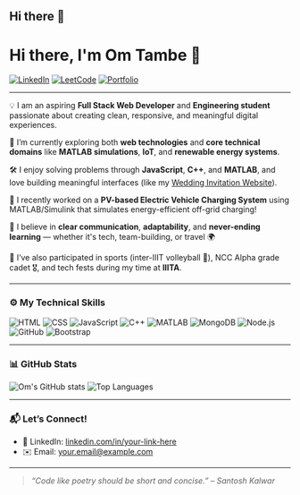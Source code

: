 ## Hi there 👋

# Hi there, I'm Om Tambe 👋

[![LinkedIn](https://img.shields.io/badge/LinkedIn-blue?style=for-the-badge&logo=linkedin)](https://www.linkedin.com/in/your-link-here)
[![LeetCode](https://img.shields.io/badge/LeetCode-orange?style=for-the-badge&logo=leetcode)](https://leetcode.com/your-id/)
[![Portfolio](https://img.shields.io/badge/Portfolio-black?style=for-the-badge&logo=github)](https://github.com/Omtambe99)

---

💡 I am an aspiring **Full Stack Web Developer** and **Engineering student** passionate about creating clean, responsive, and meaningful digital experiences.

🚀 I’m currently exploring both **web technologies** and **core technical domains** like **MATLAB simulations**, **IoT**, and **renewable energy systems**.

🛠️ I enjoy solving problems through **JavaScript**, **C++**, and **MATLAB**, and love building meaningful interfaces (like my [Wedding Invitation Website](https://github.com/Omtambe99/Wedding-invitation-website-)).

🔋 I recently worked on a **PV-based Electric Vehicle Charging System** using MATLAB/Simulink that simulates energy-efficient off-grid charging!

💬 I believe in **clear communication**, **adaptability**, and **never-ending learning** — whether it's tech, team-building, or travel 🌍

🎯 I’ve also participated in sports (inter-IIIT volleyball 🏐), NCC Alpha grade cadet 🎖️, and tech fests during my time at **IIITA**.

---

### ⚙️ My Technical Skills

![HTML](https://img.shields.io/badge/HTML-E44D26?style=for-the-badge&logo=html5&logoColor=white)
![CSS](https://img.shields.io/badge/CSS-1572B6?style=for-the-badge&logo=css3&logoColor=white)
![JavaScript](https://img.shields.io/badge/JavaScript-F0DB4F?style=for-the-badge&logo=javascript&logoColor=black)
![C++](https://img.shields.io/badge/C++-00599C?style=for-the-badge&logo=c%2B%2B&logoColor=white)
![MATLAB](https://img.shields.io/badge/MATLAB-0076A8?style=for-the-badge&logo=mathworks&logoColor=white)
![MongoDB](https://img.shields.io/badge/MongoDB-4DB33D?style=for-the-badge&logo=mongodb&logoColor=white)
![Node.js](https://img.shields.io/badge/Node.js-339933?style=for-the-badge&logo=nodedotjs&logoColor=white)
![GitHub](https://img.shields.io/badge/GitHub-181717?style=for-the-badge&logo=github&logoColor=white)
![Bootstrap](https://img.shields.io/badge/Bootstrap-563d7c?style=for-the-badge&logo=bootstrap&logoColor=white)

---



### 📊 GitHub Stats

![Om's GitHub stats](https://github-readme-stats.vercel.app/api?username=Omtambe99&show_icons=true&theme=dark&hide_title=true)
![Top Languages](https://github-readme-stats.vercel.app/api/top-langs/?username=Omtambe99&layout=compact&theme=dark)

---

### 📬 Let’s Connect!
- 💼 LinkedIn: [linkedin.com/in/your-link-here](https://linkedin.com/in/your-link-here)
- ✉️ Email: your.email@example.com

---

> *“Code like poetry should be short and concise.” – Santosh Kalwar*

<!--
**Omtambe99/Omtambe99** is a ✨ _special_ ✨ repository because its `README.md` (this file) appears on your GitHub profile.

Here are some ideas to get you started:

- 🔭 I’m currently working on ...
- 🌱 I’m currently learning ...
- 👯 I’m looking to collaborate on ...
- 🤔 I’m looking for help with ...
- 💬 Ask me about ...
- 📫 How to reach me: ...
- 😄 Pronouns: ...
- ⚡ Fun fact: ...
-->
